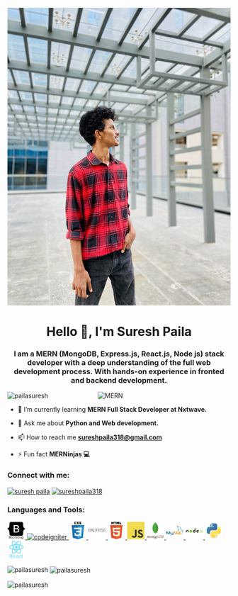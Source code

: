 ![logo](https://github.com/pailasuresh/pailasuresh/blob/main/photo_2023-07-14_18-26-57.jpg)
<h1 align="center">Hello 👋, I'm Suresh Paila</h1>
<h3 align="center">I am a MERN (MongoDB, Express.js, React.js, Node js) stack developer with a deep understanding of the full web development process. With hands-on experience in fronted and backend development.</h3>
<img align = "right" alt = "MERN" width = "300" src = "https://user-images.githubusercontent.com/55389276/140866485-8fb1c876-9a8f-4d6a-98dc-08c4981eaf70.gif">

<p align="left"> <img src="https://komarev.com/ghpvc/?username=pailasuresh&label=Profile%20views&color=0e75b6&style=flat" alt="pailasuresh" /> </p>

- 🌱 I’m currently learning **MERN Full Stack Developer at Nxtwave.**

- 💬 Ask me about **Python and Web development.**

- 📫 How to reach me **sureshpaila318@gmail.com**

- ⚡ Fun fact **MERNinjas 💻**

<h3 align="left">Connect with me:</h3>
<p align="left">
<a href="https://linkedin.com/in/suresh paila" target="blank"><img align="center" src="https://raw.githubusercontent.com/rahuldkjain/github-profile-readme-generator/master/src/images/icons/Social/linked-in-alt.svg" alt="suresh paila" height="30" width="40" /></a>
<a href="https://www.hackerrank.com/sureshpaila318" target="blank"><img align="center" src="https://raw.githubusercontent.com/rahuldkjain/github-profile-readme-generator/master/src/images/icons/Social/hackerrank.svg" alt="sureshpaila318" height="30" width="40" /></a>
</p>

<h3 align="left">Languages and Tools:</h3>
<p align="left"> <a href="https://getbootstrap.com" target="_blank" rel="noreferrer"> <img src="https://raw.githubusercontent.com/devicons/devicon/master/icons/bootstrap/bootstrap-plain-wordmark.svg" alt="bootstrap" width="40" height="40"/> </a> <a href="https://codeigniter.com" target="_blank" rel="noreferrer"> <img src="https://cdn.worldvectorlogo.com/logos/codeigniter.svg" alt="codeigniter" width="40" height="40"/> </a> <a href="https://www.w3schools.com/css/" target="_blank" rel="noreferrer"> <img src="https://raw.githubusercontent.com/devicons/devicon/master/icons/css3/css3-original-wordmark.svg" alt="css3" width="40" height="40"/> </a> <a href="https://expressjs.com" target="_blank" rel="noreferrer"> <img src="https://raw.githubusercontent.com/devicons/devicon/master/icons/express/express-original-wordmark.svg" alt="express" width="40" height="40"/> </a> <a href="https://www.w3.org/html/" target="_blank" rel="noreferrer"> <img src="https://raw.githubusercontent.com/devicons/devicon/master/icons/html5/html5-original-wordmark.svg" alt="html5" width="40" height="40"/> </a> <a href="https://developer.mozilla.org/en-US/docs/Web/JavaScript" target="_blank" rel="noreferrer"> <img src="https://raw.githubusercontent.com/devicons/devicon/master/icons/javascript/javascript-original.svg" alt="javascript" width="40" height="40"/> </a> <a href="https://www.mongodb.com/" target="_blank" rel="noreferrer"> <img src="https://raw.githubusercontent.com/devicons/devicon/master/icons/mongodb/mongodb-original-wordmark.svg" alt="mongodb" width="40" height="40"/> </a> <a href="https://www.mysql.com/" target="_blank" rel="noreferrer"> <img src="https://raw.githubusercontent.com/devicons/devicon/master/icons/mysql/mysql-original-wordmark.svg" alt="mysql" width="40" height="40"/> </a> <a href="https://nodejs.org" target="_blank" rel="noreferrer"> <img src="https://raw.githubusercontent.com/devicons/devicon/master/icons/nodejs/nodejs-original-wordmark.svg" alt="nodejs" width="40" height="40"/> </a> <a href="https://www.python.org" target="_blank" rel="noreferrer"> <img src="https://raw.githubusercontent.com/devicons/devicon/master/icons/python/python-original.svg" alt="python" width="40" height="40"/> </a> <a href="https://reactjs.org/" target="_blank" rel="noreferrer"> <img src="https://raw.githubusercontent.com/devicons/devicon/master/icons/react/react-original-wordmark.svg" alt="react" width="40" height="40"/> </a> </p>

<p><img align="left" src="https://github-readme-stats.vercel.app/api/top-langs?username=pailasuresh&show_icons=true&locale=en&layout=compact" alt="pailasuresh" /></p>

<p>&nbsp;<img align="center" src="https://github-readme-stats.vercel.app/api?username=pailasuresh&show_icons=true&locale=en" alt="pailasuresh" /></p>

<p><img align="center" src="https://github-readme-streak-stats.herokuapp.com/?user=pailasuresh&" alt="pailasuresh" /></p>


